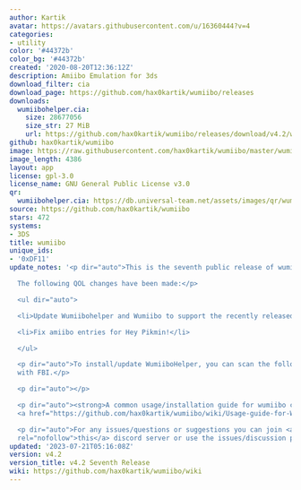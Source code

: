 ```yaml
---
author: Kartik
avatar: https://avatars.githubusercontent.com/u/16360444?v=4
categories:
- utility
color: '#44372b'
color_bg: '#44372b'
created: '2020-08-20T12:36:12Z'
description: Amiibo Emulation for 3ds
download_filter: cia
download_page: https://github.com/hax0kartik/wumiibo/releases
downloads:
  wumiibohelper.cia:
    size: 28677056
    size_str: 27 MiB
    url: https://github.com/hax0kartik/wumiibo/releases/download/v4.2/wumiibohelper.cia
github: hax0kartik/wumiibo
image: https://raw.githubusercontent.com/hax0kartik/wumiibo/master/wumiibohelper/gfx/icon.png
image_length: 4386
layout: app
license: gpl-3.0
license_name: GNU General Public License v3.0
qr:
  wumiibohelper.cia: https://db.universal-team.net/assets/images/qr/wumiibohelper-cia.png
source: https://github.com/hax0kartik/wumiibo
stars: 472
systems:
- 3DS
title: wumiibo
unique_ids:
- '0xDF11'
update_notes: '<p dir="auto">This is the seventh public release of wumiibo.<br>

  The following QOL changes have been made:</p>

  <ul dir="auto">

  <li>Update Wumiibohelper and Wumiibo to support the recently released luma v13.0.</li>

  <li>Fix amiibo entries for Hey Pikmin!</li>

  </ul>

  <p dir="auto">To install/update WumiiboHelper, you can scan the following QR code
  with FBI.</p>

  <p dir="auto"></p>

  <p dir="auto"><strong>A common usage/installation guide for wumiibo can be found
  <a href="https://github.com/hax0kartik/wumiibo/wiki/Usage-guide-for-Wumiibo-and-WumiiboHelper">here</a>.</strong></p>

  <p dir="auto">For any issues/questions or suggestions you can join <a href="https://discord.gg/hyuvmb9"
  rel="nofollow">this</a> discord server or use the issues/discussion page.</p>'
updated: '2023-07-21T05:16:08Z'
version: v4.2
version_title: v4.2 Seventh Release
wiki: https://github.com/hax0kartik/wumiibo/wiki
---
```

